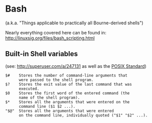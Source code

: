 # Bash
(a.k.a. "Things applicable to practically all Bourne-derived shells")

Nearly everything covered here can be found in: http://linuxsig.org/files/bash_scripting.html

## Built-in Shell variables
(see: http://superuser.com/a/247131 as well as the [POSIX Standard](http://pubs.opengroup.org/onlinepubs/9699919799/utilities/V3_chap02.html#tag_18_05_02))

```
$#    Stores the number of command-line arguments that 
      were passed to the shell program.
$?    Stores the exit value of the last command that was 
      executed.
$0    Stores the first word of the entered command (the 
      name of the shell program).
$*    Stores all the arguments that were entered on the
      command line ($1 $2 ...).
"$@"  Stores all the arguments that were entered
      on the command line, individually quoted ("$1" "$2" ...).
```
